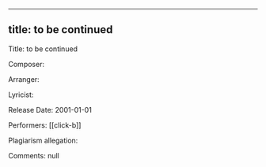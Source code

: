 
---
title: to be continued
---
Title: to be continued

Composer: 

Arranger: 

Lyricist: 

Release Date: 2001-01-01

Performers: [[click-b]]

Plagiarism allegation:


Comments:
null
